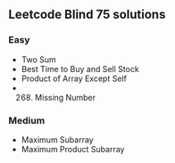 ## Leetcode Blind 75 solutions

### Easy
* Two Sum
* Best Time to Buy and Sell Stock
* Product of Array Except Self
* 268. Missing Number

### Medium
* Maximum Subarray
* Maximum Product Subarray
